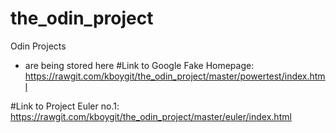 # the_odin_project
Odin Projects
- are being stored here
#Link to Google Fake Homepage:
https://rawgit.com/kboygit/the_odin_project/master/powertest/index.html

#Link to Project Euler no.1:
https://rawgit.com/kboygit/the_odin_project/master/euler/index.html
